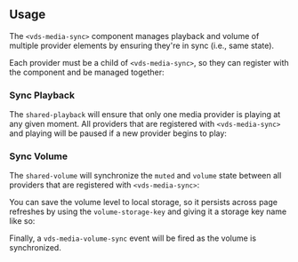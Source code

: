 ## Usage

The `<vds-media-sync>` component manages playback and volume of multiple provider elements by
ensuring they're in sync (i.e., same state).

<slot name="usage" />

Each provider must be a child of `<vds-media-sync>`, so they can register with the component and
be managed together:

<slot name="usage-multiple" />

### Sync Playback

The `shared-playback` <AttrWord /> will ensure that only one media provider is
playing at any given moment. All providers that are registered with `<vds-media-sync>` and playing
will be paused if a new provider begins to play:

<slot name="sync-playback" />

### Sync Volume

The `shared-volume` <AttrWord /> will synchronize the `muted` and `volume`
state between all providers that are registered with `<vds-media-sync>`:

<slot name="sync-volume" />

You can save the volume level to local storage, so it persists across page refreshes by using the
`volume-storage-key` <AttrWord /> and giving it a storage key name like so:

<slot name="volume-storage" />

Finally, a `vds-media-volume-sync` event will be fired as the volume is synchronized.

<slot name="volume-sync-event" />
